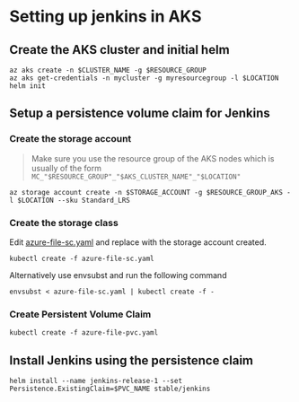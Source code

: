 # Setting up jenkins in AKS

## Create the AKS cluster and initial helm 

```
az aks create -n $CLUSTER_NAME -g $RESOURCE_GROUP
az aks get-credentials -n mycluster -g myresourcegroup -l $LOCATION
helm init 
```

## Setup a persistence volume claim for Jenkins 

### Create the storage account 

> Make sure you use the resource group of the AKS nodes which is usually of the form ` MC_"$RESOURCE_GROUP"_"$AKS_CLUSTER_NAME"_"$LOCATION"`

```
az storage account create -n $STORAGE_ACCOUNT -g $RESOURCE_GROUP_AKS -l $LOCATION --sku Standard_LRS
```

### Create the storage class

Edit [azure-file-sc.yaml](azure-file-sc.yaml) and replace with the storage account created. 

```
kubectl create -f azure-file-sc.yaml
```

Alternatively use envsubst and run the following command 

```
envsubst < azure-file-sc.yaml | kubectl create -f -
```

### Create Persistent Volume Claim

```
kubectl create -f azure-file-pvc.yaml
```

## Install Jenkins using the persistence claim 

```
helm install --name jenkins-release-1 --set Persistence.ExistingClaim=$PVC_NAME stable/jenkins
```
